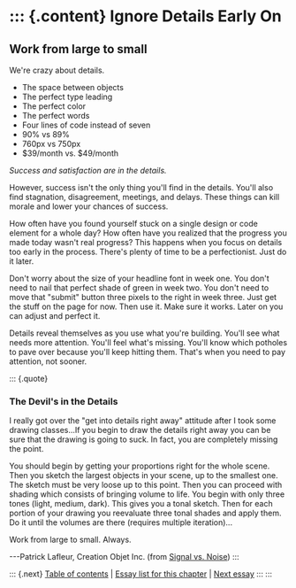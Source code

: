 ::: {.content}
Ignore Details Early On
=======================

Work from large to small
------------------------

We\'re crazy about details.

-   The space between objects
-   The perfect type leading
-   The perfect color
-   The perfect words
-   Four lines of code instead of seven
-   90% vs 89%
-   760px vs 750px
-   \$39/month vs. \$49/month

*Success and satisfaction are in the details.*

However, success isn\'t the only thing you\'ll find in the details.
You\'ll also find stagnation, disagreement, meetings, and delays. These
things can kill morale and lower your chances of success.

How often have you found yourself stuck on a single design or code
element for a whole day? How often have you realized that the progress
you made today wasn\'t real progress? This happens when you focus on
details too early in the process. There\'s plenty of time to be a
perfectionist. Just do it later.

Don\'t worry about the size of your headline font in week one. You
don\'t need to nail that perfect shade of green in week two. You don\'t
need to move that \"submit\" button three pixels to the right in week
three. Just get the stuff on the page for now. Then use it. Make sure it
works. Later on you can adjust and perfect it.

Details reveal themselves as you use what you\'re building. You\'ll see
what needs more attention. You\'ll feel what\'s missing. You\'ll know
which potholes to pave over because you\'ll keep hitting them. That\'s
when you need to pay attention, not sooner.

::: {.quote}
### The Devil\'s in the Details

I really got over the \"get into details right away\" attitude after I
took some drawing classes\...If you begin to draw the details right away
you can be sure that the drawing is going to suck. In fact, you are
completely missing the point.

You should begin by getting your proportions right for the whole scene.
Then you sketch the largest objects in your scene, up to the smallest
one. The sketch must be very loose up to this point. Then you can
proceed with shading which consists of bringing volume to life. You
begin with only three tones (light, medium, dark). This gives you a
tonal sketch. Then for each portion of your drawing you reevaluate three
tonal shades and apply them. Do it until the volumes are there (requires
multiple iteration)\...

Work from large to small. Always.

---Patrick Lafleur, Creation Objet Inc. (from [Signal vs.
Noise](http://www.37signals.com/svn/archives2/getting_real_ignore_details_early_on.php))
:::

::: {.next}
[Table of contents](toc.php) \| [Essay list for this
chapter](toc.php#ch04) \| [Next
essay](ch04_Its_a_Problem_When_Its_a_Problem.php)
:::
:::
